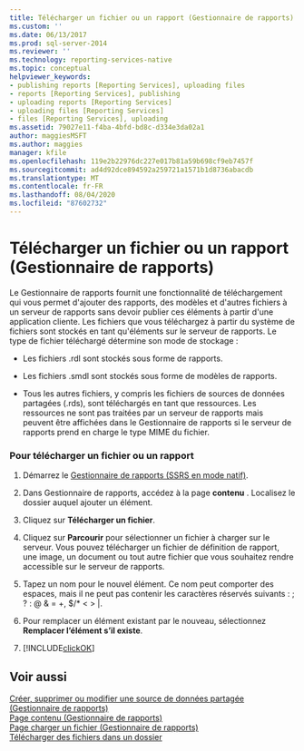 ```yaml
---
title: Télécharger un fichier ou un rapport (Gestionnaire de rapports) | Microsoft Docs
ms.custom: ''
ms.date: 06/13/2017
ms.prod: sql-server-2014
ms.reviewer: ''
ms.technology: reporting-services-native
ms.topic: conceptual
helpviewer_keywords:
- publishing reports [Reporting Services], uploading files
- reports [Reporting Services], publishing
- uploading reports [Reporting Services]
- uploading files [Reporting Services]
- files [Reporting Services], uploading
ms.assetid: 79027e11-f4ba-4bfd-bd8c-d334e3da02a1
author: maggiesMSFT
ms.author: maggies
manager: kfile
ms.openlocfilehash: 119e2b22976dc227e017b81a59b698cf9eb7457f
ms.sourcegitcommit: ad4d92dce894592a259721a1571b1d8736abacdb
ms.translationtype: MT
ms.contentlocale: fr-FR
ms.lasthandoff: 08/04/2020
ms.locfileid: "87602732"
---
```

# <a name="upload-a-file-or-report-report-manager"></a>Télécharger un fichier ou un rapport (Gestionnaire de rapports)
  Le Gestionnaire de rapports fournit une fonctionnalité de téléchargement qui vous permet d'ajouter des rapports, des modèles et d'autres fichiers à un serveur de rapports sans devoir publier ces éléments à partir d'une application cliente. Les fichiers que vous téléchargez à partir du système de fichiers sont stockés en tant qu'éléments sur le serveur de rapports. Le type de fichier téléchargé détermine son mode de stockage :  
  
-   Les fichiers .rdl sont stockés sous forme de rapports.  
  
-   Les fichiers .smdl sont stockés sous forme de modèles de rapports.  
  
-   Tous les autres fichiers, y compris les fichiers de sources de données partagées (.rds), sont téléchargés en tant que ressources. Les ressources ne sont pas traitées par un serveur de rapports mais peuvent être affichées dans le Gestionnaire de rapports si le serveur de rapports prend en charge le type MIME du fichier.  
  
### <a name="to-upload-a-file-or-report"></a>Pour télécharger un fichier ou un rapport  
  
1.  Démarrez le [Gestionnaire de rapports &#40;SSRS en mode natif&#41;](../report-manager-ssrs-native-mode.md).  
  
2.  Dans Gestionnaire de rapports, accédez à la page **contenu** . Localisez le dossier auquel ajouter un élément.  
  
3.  Cliquez sur **Télécharger un fichier**.  
  
4.  Cliquez sur **Parcourir** pour sélectionner un fichier à charger sur le serveur. Vous pouvez télécharger un fichier de définition de rapport, une image, un document ou tout autre fichier que vous souhaitez rendre accessible sur le serveur de rapports.  
  
5.  Tapez un nom pour le nouvel élément. Ce nom peut comporter des espaces, mais il ne peut pas contenir les caractères réservés suivants : ; ? : \@ & = +, $/* \< > |.  
  
6.  Pour remplacer un élément existant par le nouveau, sélectionnez **Remplacer l’élément s’il existe**.  
  
7.  [!INCLUDE[clickOK](../../includes/clickok-md.md)]  
  
## <a name="see-also"></a>Voir aussi  
 [Créer, supprimer ou modifier une source de données partagée &#40;Gestionnaire de rapports&#41;](../create-delete-or-modify-a-shared-data-source-report-manager.md)   
 [Page contenu &#40;Gestionnaire de rapports&#41;](../contents-page-report-manager.md)   
 [Page charger un fichier &#40;Gestionnaire de rapports&#41;](../upload-file-page-report-manager.md)   
 [Télécharger des fichiers dans un dossier](../report-server/upload-files-to-a-folder.md)  
  
  
